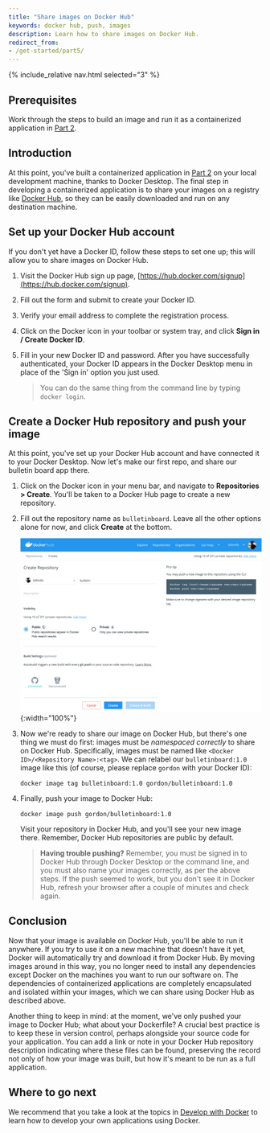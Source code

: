 ```yaml
---
title: "Share images on Docker Hub"
keywords: docker hub, push, images
description: Learn how to share images on Docker Hub.
redirect_from:
- /get-started/part5/
---
```


{% include_relative nav.html selected="3" %}

## Prerequisites

Work through the steps to build an image and run it as a containerized application in [Part 2](part2.md).

## Introduction

At this point, you've built a containerized application in [Part 2](part2.md) on your local development machine, thanks to Docker Desktop. The final step in developing a containerized application is to share your images on a registry like [Docker Hub](https://hub.docker.com/), so they can be easily downloaded and run on any destination machine.

## Set up your Docker Hub account

If you don't yet have a Docker ID, follow these steps to set one up; this will allow you to share images on Docker Hub.

1.  Visit the Docker Hub sign up page, [https://hub.docker.com/signup](https://hub.docker.com/signup).

2.  Fill out the form and submit to create your Docker ID.

3.  Verify your email address to complete the registration process.

4.  Click on the Docker icon in your toolbar or system tray, and click **Sign in / Create Docker ID**.

5.  Fill in your new Docker ID and password. After you have successfully authenticated, your Docker ID appears in the Docker Desktop menu in place of the 'Sign in' option you just used.

    > You can do the same thing from the command line by typing `docker login`.

## Create a Docker Hub repository and push your image

At this point, you've set up your Docker Hub account and have connected it to your Docker Desktop. Now let's make our first repo, and share our bulletin board app there.

1.  Click on the Docker icon in your menu bar, and navigate to **Repositories > Create**. You'll be taken to a Docker Hub page to create a new repository.

2.  Fill out the repository name as `bulletinboard`. Leave all the other options alone for now, and click **Create** at the bottom.

    ![make a repo](images/newrepo.png){:width="100%"}

3.  Now we're ready to share our image on Docker Hub, but there's one thing we must do first: images must be *namespaced correctly* to share on Docker Hub. Specifically, images must be named like `<Docker ID>/<Repository Name>:<tag>`. We can relabel our `bulletinboard:1.0` image like this (of course, please replace `gordon` with your Docker ID):

    ```shell
    docker image tag bulletinboard:1.0 gordon/bulletinboard:1.0
    ```

4.  Finally, push your image to Docker Hub:

    ```shell
    docker image push gordon/bulletinboard:1.0
    ```

    Visit your repository in Docker Hub, and you'll see your new image there. Remember, Docker Hub repositories are public by default.

    > **Having trouble pushing?** Remember, you must be signed in to Docker Hub through Docker Desktop or the command line, and you must also name your images correctly, as per the above steps. If the push seemed to work, but you don't see it in Docker Hub, refresh your browser after a couple of minutes and check again.

## Conclusion

Now that your image is available on Docker Hub, you'll be able to run it anywhere. If you try to use it on a new machine that doesn't have it yet, Docker will automatically try and download it from Docker Hub. By moving images around in this way, you no longer need to install any dependencies except Docker on the machines you want to run our software on. The dependencies of containerized applications are completely encapsulated and isolated within your images, which we can share using Docker Hub as described above.

Another thing to keep in mind: at the moment, we've only pushed your image to Docker Hub; what about your Dockerfile? A crucial best practice is to keep these in version control, perhaps alongside your source code for your application. You can add a link or note in your Docker Hub repository description indicating where these files can be found, preserving the record not only of how your image was built, but how it's meant to be run as a full application.

## Where to go next

We recommend that you take a look at the topics in [Develop with Docker](/develop/index.md) to learn how to develop your own applications using Docker.
